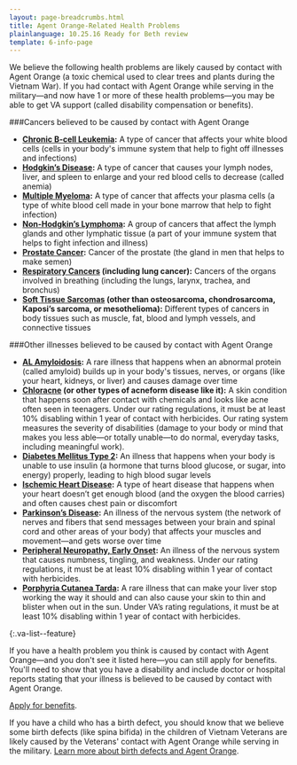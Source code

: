```yaml
---
layout: page-breadcrumbs.html
title: Agent Orange-Related Health Problems
plainlanguage: 10.25.16 Ready for Beth review
template: 6-info-page
---
```


We believe the following health problems are likely caused by contact with Agent Orange (a toxic chemical used to clear trees and plants during the Vietnam War). If you had contact with Agent Orange while serving in the military—and now have 1 or more of these health problems—you may be able to get VA support (called disability compensation or benefits).

###Cancers believed to be caused by contact with Agent Orange

- **[Chronic B-cell Leukemia](http://www.publichealth.va.gov/exposures/agentorange/conditions/bcell-leukemia.asp):**
  A type of cancer that affects your white blood cells (cells in your body's immune system that help to fight off illnesses and infections)
- **[Hodgkin’s Disease](http://www.publichealth.va.gov/exposures/agentorange/conditions/hodgkins.asp):**
  A type of cancer that causes your lymph nodes, liver, and spleen to enlarge and your red blood cells to decrease (called anemia)
- **[Multiple Myeloma](http://www.publichealth.va.gov/exposures/agentorange/conditions/multiple_myeloma.asp):** A type of cancer that affects your plasma cells (a type of white blood cell made in your bone marrow that help to fight infection)
- **[Non-Hodgkin’s Lymphoma](http://www.publichealth.va.gov/exposures/agentorange/conditions/nonhodgkinslymphoma.asp):** A group of cancers that affect the lymph glands and other lymphatic tissue (a part of your immune system that helps to fight infection and illness)
- **[Prostate Cancer](http://www.publichealth.va.gov/exposures/agentorange/conditions/prostate_cancer.asp):** Cancer of the prostate (the gland in men that helps to make semen)
- **[Respiratory Cancers](http://www.publichealth.va.gov/exposures/agentorange/conditions/respiratory_cancers.asp) (including lung cancer):** Cancers of the organs involved in breathing (including the lungs, larynx, trachea, and bronchus)
- **[Soft Tissue Sarcomas](http://www.publichealth.va.gov/exposures/agentorange/conditions/soft-tissue-sarcoma.asp) (other than osteosarcoma, chondrosarcoma, Kaposi’s sarcoma, or mesothelioma):** Different types of cancers in body tissues such as muscle, fat, blood and lymph vessels, and connective tissues

###Other illnesses believed to be caused by contact with Agent Orange

- **[AL Amyloidosis](http://www.publichealth.va.gov/exposures/agentorange/conditions/al_amyloidosis.asp):** A rare illness that happens when an abnormal protein (called amyloid) builds up in your body's tissues, nerves, or organs (like your heart, kidneys, or liver) and causes damage over time
- **[Chloracne](http://www.publichealth.va.gov/exposures/agentorange/conditions/chloracne.asp) (or other types of acneform disease like it):** A skin condition that happens soon after contact with chemicals and looks like acne often seen in teenagers. Under our rating regulations, it must be at least 10% disabling within 1 year of contact with herbicides. Our rating system measures the severity of disabilities (damage to your body or mind that makes you less able—or totally unable—to do normal, everyday tasks, including meaningful work).
- **[Diabetes Mellitus Type 2](http://www.publichealth.va.gov/exposures/agentorange/conditions/diabetes.asp):** An illness that happens when your body is unable to use insulin (a hormone that turns blood glucose, or sugar, into energy) properly, leading to high blood sugar levels
- **[Ischemic Heart Disease](http://www.publichealth.va.gov/exposures/agentorange/conditions/ischemicheartdisease.asp):** A type of heart disease that happens when your heart doesn’t get enough blood (and the oxygen the blood carries) and often causes chest pain or discomfort
- **[Parkinson’s Disease](http://www.publichealth.va.gov/exposures/agentorange/conditions/parkinsonsdisease.asp):** An illness of the nervous system (the network of nerves and fibers that send messages between your brain and spinal cord and other areas of your body) that affects your muscles and movement—and gets worse over time
- **[Peripheral Neuropathy, Early Onset](http://www.publichealth.va.gov/exposures/agentorange/conditions/peripheral_neuropathy.asp):** An illness of the nervous system that causes numbness, tingling, and weakness. Under our rating regulations, it must be at least 10% disabling within 1 year of contact with herbicides.
- **[Porphyria Cutanea Tarda](http://www.publichealth.va.gov/exposures/agentorange/conditions/porphyria-cutanea-tarda.asp):** A rare illness that can make your liver stop working the way it should and can also cause your skin to thin and blister when out in the sun. Under VA’s rating regulations, it must be at least 10% disabling within 1 year of contact with herbicides.

{:.va-list--feature}

If you have a health problem you think is caused by contact with Agent Orange—and you don't see it listed here—you can still apply for benefits. You'll need to show that you have a disability and include doctor or hospital reports stating that your illness is believed to be caused by contact with Agent Orange.

[Apply for benefits](https://www.vets.gov/disability-benefits/apply-for-benefits/).

If you have a child who has a birth defect, you should know that we believe some birth defects (like spina bifida) in the children of Vietnam Veterans are likely caused by the Veterans' contact with Agent Orange while serving in the military. [Learn more about birth defects and Agent Orange](http://www.publichealth.va.gov/exposures/agentorange/birth-defects/index.asp).
